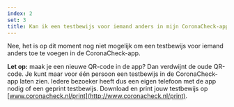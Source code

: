 ```yaml
---
index: 2
set: 3
title: Kan ik een testbewijs voor iemand anders in mijn CoronaCheck-app toevoegen?
---
```

Nee, het is op dit moment nog niet mogelijk om een testbewijs voor iemand anders toe te voegen in de CoronaCheck-app. 

**Let op:** maak je een nieuwe QR-code in de app? Dan verdwijnt de oude QR-code. Je kunt maar voor één persoon een testbewijs in de CoronaCheck-app laten zien. Iedere bezoeker heeft dus een eigen telefoon met de app nodig of een geprint testbewijs. Download en print jouw testbewijs op [www.coronacheck.nl/print](http://www.coronacheck.nl/print).
